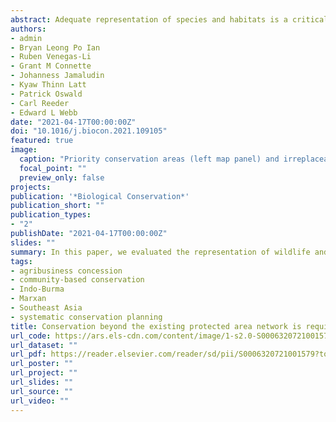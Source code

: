```yaml
---
abstract: Adequate representation of species and habitats is a critical aspect of an effective protected area (PA) network. Here, we evaluate the representation of focal wildlife species and forest types within the existing 11,241-km2 PA network of the Tanintharyi Region in southern Myanmar, a frontier forest landscape and global biodiversity hotspot, and use spatial prioritisation tools to identify additional priority areas for conservation outside the existing network that contribute towards meeting a 30\% representation target. Our study showed that the current configuration of the existing PA network underrepresented 32 of 60 threatened wildlife species and 6 of 8 forest types, with mangroves being the least represented. Spatial prioritisation revealed that by protecting an additional 4032 km2 (8.4\% of Tanintharyi's land area), 31\% of which were adjacent to the existing PA network, the target representation for all wildlife species and forest types can be achieved. Enhancing the effectiveness of the existing network entails modest expansion by establishing additional conservation areas through various area-based conservation strategies, specifically targeting mangrove forests. Large oil palm agribusiness concessions, however, overlapped with almost 12\% of priority conservation areas (consisting of additional areas and parts of the existing PA network), thereby competing with conservation interests. Expanding the area of representation will only succeed if the species and their habitats are adequately protected. Efforts therefore must prioritise the involvement and leadership of local communities and reflect local realities in negotiations among stakeholders.
authors:
- admin
- Bryan Leong Po Ian
- Ruben Venegas-Li
- Grant M Connette
- Johanness Jamaludin
- Kyaw Thinn Latt
- Patrick Oswald
- Carl Reeder
- Edward L Webb
date: "2021-04-17T00:00:00Z"
doi: "10.1016/j.biocon.2021.109105"
featured: true
image:
  caption: "Priority conservation areas (left map panel) and irreplaceable areas (right map panel), identified using Marxan to enhance the effectiveness of the existing protected area network. Note that planning units with very high selection frequencies (90–100%) are regarded as irreplaceable areas. Map inset (A) shows identified conservation areas within and around established protected areas by the Karen National Union; map inset (B) shows identified conservation areas over mangrove forests along the coastline of Myeik District, Tanintharyi Region. Protected areas include: (1) Tanintharyi Nature Reserve, (2) Ler Nu Htee National Park, (3) Moscos Kyun Wildlife Reserve, (4) Ta Mae Klo Herbal Forest, (5) Kser Doh Wildlife Sanctuary, (6) Tanintharyi National Park (or Lem Muh Lah Conservation Area), (7) Lenya National Park (or Lenya Reserved Forest), (8) Lampi Island Marine National Park, and (9) Pakchan Nature Reserve."
  focal_point: ""
  preview_only: false
projects:
publication: '*Biological Conservation*'
publication_short: ""
publication_types:
- "2"
publishDate: "2021-04-17T00:00:00Z"
slides: ""
summary: In this paper, we evaluated the representation of wildlife and forest types within protected areas. Current protected area network underrepresented wildlife species and forest types. Spatial prioritisation identified additional priority areas to meet representation targets. Modest expansion via area-based conservation strategies can enhance protected area effectiveness. Conservation efforts must prioritise involvement and leadership of local communities.
tags:
- agribusiness concession
- community-based conservation
- Indo-Burma
- Marxan
- Southeast Asia
- systematic conservation planning
title: Conservation beyond the existing protected area network is required to improve species and habitat representation in a global biodiversity hotspot
url_code: https://ars.els-cdn.com/content/image/1-s2.0-S0006320721001579-mmc1.pdf
url_dataset: ""
url_pdf: https://reader.elsevier.com/reader/sd/pii/S0006320721001579?token=DCA182E6DCC112005562DCCA84E4D473DD735170333A0F7803289B75CD0630D0EF1B2B071000A86223A46B799861F58F&originRegion=eu-west-1&originCreation=20210420053911
url_poster: ""
url_project: ""
url_slides: ""
url_source: ""
url_video: ""
---
```

<div data-badge-details="right" data-badge-type="medium-donut" data-doi="10.1016/j.biocon.2021.109105" data-hide-no-mentions="true" class="altmetric-embed"></div>

<span class="__dimensions_badge_embed__" data-doi="10.1016/j.biocon.2021.109105" data-legend="always"></span><script async src="https://badge.dimensions.ai/badge.js" charset="utf-8"></script>
